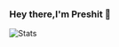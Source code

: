 ### Hey there,I'm Preshit 👋


![Stats](https://github-readme-stats.vercel.app/api?username=Preshit-Joshi&count_private=true&show_icons=true&theme=radical)


<!--
**Preshit-Joshi/Preshit-Joshi** is a ✨ _special_ ✨ repository because its `README.md` (this file) appears on your GitHub profile.

Here are some ideas to get you started:

- 🔭 I’m currently working on ...
- 🌱 I’m currently learning ...
- 👯 I’m looking to collaborate on ...
- 🤔 I’m looking for help with ...
- 💬 Ask me about ...
- 📫 How to reach me: ...
- 😄 Pronouns: ...
- ⚡ Fun fact: ...
-->

